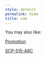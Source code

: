 ```yaml
---
style: default
permalink: Xsam
title: sam
---
```

You may also like:

[Promotion](http://scp-wiki.net/promotion)

[SCP-515-ARC](http://scp-wiki.net/scp-515-arc)
